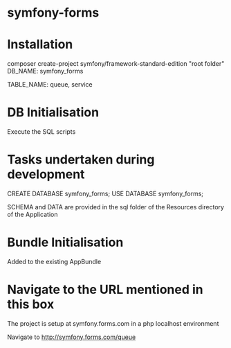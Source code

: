 # symfony-forms

# Installation

composer create-project symfony/framework-standard-edition "root folder"
DB_NAME: symfony_forms

TABLE_NAME: 
queue, 
service

# DB Initialisation

Execute the SQL scripts

# Tasks undertaken during development

CREATE DATABASE symfony_forms;
USE DATABASE symfony_forms;

SCHEMA and DATA are provided in the sql folder of the Resources directory of the Application

# Bundle Initialisation

Added to the existing AppBundle

# Navigate to the URL mentioned in this box

The project is setup at symfony.forms.com in a php localhost environment

Navigate to http://symfony.forms.com/queue

